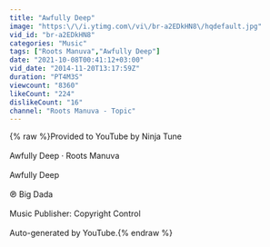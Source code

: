 ```yaml
---
title: "Awfully Deep"
image: "https:\/\/i.ytimg.com\/vi\/br-a2EDkHN8\/hqdefault.jpg"
vid_id: "br-a2EDkHN8"
categories: "Music"
tags: ["Roots Manuva","Awfully Deep"]
date: "2021-10-08T00:41:12+03:00"
vid_date: "2014-11-20T13:17:59Z"
duration: "PT4M3S"
viewcount: "8360"
likeCount: "224"
dislikeCount: "16"
channel: "Roots Manuva - Topic"
---
```

{% raw %}Provided to YouTube by Ninja Tune<br /><br />Awfully Deep · Roots Manuva<br /><br />Awfully Deep<br /><br />℗ Big Dada<br /><br />Music  Publisher: Copyright Control<br /><br />Auto-generated by YouTube.{% endraw %}
